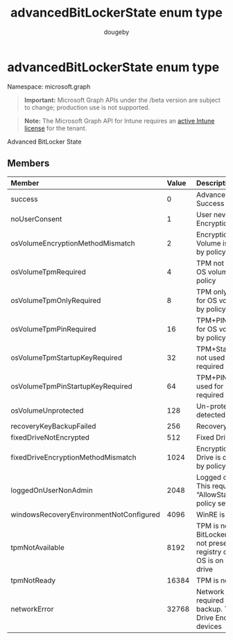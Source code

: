 ﻿---
title: "advancedBitLockerState enum type"
description: "Advanced BitLocker State"
author: "dougeby"
localization_priority: Normal
ms.prod: "intune"
doc_type: enumPageType
---

# advancedBitLockerState enum type

Namespace: microsoft.graph

> **Important:** Microsoft Graph APIs under the /beta version are subject to change; production use is not supported.

> **Note:** The Microsoft Graph API for Intune requires an [active Intune license](https://go.microsoft.com/fwlink/?linkid=839381) for the tenant.

Advanced BitLocker State

## Members

| Member                                  | Value | Description                                                                                                                                              |
| :-------------------------------------- | :---- | :------------------------------------------------------------------------------------------------------------------------------------------------------- |
| success                                 | 0     | Advanced BitLocker State Success                                                                                                                         |
| noUserConsent                           | 1     | User never gave consent for Encryption                                                                                                                   |
| osVolumeEncryptionMethodMismatch        | 2     | Encryption method of OS Volume is different than that set by policy                                                                                      |
| osVolumeTpmRequired                     | 4     | TPM not used for protection of OS volume, but is required by policy                                                                                      |
| osVolumeTpmOnlyRequired                 | 8     | TPM only protection not used for OS volume, but is required by policy                                                                                    |
| osVolumeTpmPinRequired                  | 16    | TPM+PIN protection not used for OS volume, but is required by policy                                                                                     |
| osVolumeTpmStartupKeyRequired           | 32    | TPM+Startup Key protection not used for OS volume, but is required by policy                                                                             |
| osVolumeTpmPinStartupKeyRequired        | 64    | TPM+PIN+Startup Key not used for OS volume, but is required by policy                                                                                    |
| osVolumeUnprotected                     | 128   | Un-protected OS Volume was detected                                                                                                                      |
| recoveryKeyBackupFailed                 | 256   | Recovery key backup failed                                                                                                                               |
| fixedDriveNotEncrypted                  | 512   | Fixed Drive not encrypted                                                                                                                                |
| fixedDriveEncryptionMethodMismatch      | 1024  | Encryption method of Fixed Drive is different than that set by policy                                                                                    |
| loggedOnUserNonAdmin                    | 2048  | Logged on user is non-admin. This requires “AllowStandardUserEncryption” policy set to 1                                                                 |
| windowsRecoveryEnvironmentNotConfigured | 4096  | WinRE is not configured                                                                                                                                  |
| tpmNotAvailable                         | 8192  | TPM is not available for BitLocker. This means TPM is not present, or TPM unavailable registry override is set or host OS is on portable/rome-able drive |
| tpmNotReady                             | 16384 | TPM is not ready for BitLocker                                                                                                                           |
| networkError                            | 32768 | Network not available. This is required for recovery key backup. This is reported for Drive Encryption capable devices                                   |
